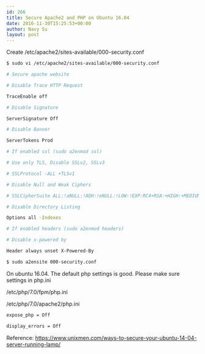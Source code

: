 ```yaml
---
id: 266
title: Secure Apache2 and PHP on Ubuntu 16.04
date: 2016-11-30T15:25:53+00:00
author: Navy Su
layout: post
---
```

Create /etc/apache2/sites-available/000-security.conf

~~~bash
$ sudo vi /etc/apache2/sites-available/000-security.conf

# Secure apache website

# Disable Trace HTTP Request

TraceEnable off

# Disable Signature

ServerSignature Off

# Disable Banner

ServerTokens Prod

# If enabled ssl (sudo a2enmod ssl)

# Use only TLS, Disable SSLv2, SSLv3

# SSLProtocol -ALL +TLSv1

# Disable Null and Weak Ciphers

# SSLCipherSuite ALL:!aNULL:!ADH:!eNULL:!LOW:!EXP:RC4+RSA:+HIGH:+MEDIUM

# Disable Directory Listing

Options all -Indexes

# If enabled headers (sudo a2enmod headers)

# Disable x-powered by

Header always unset X-Powered-By
~~~

~~~bash
$ sudo a2ensite 000-security.conf
~~~

On ubuntu 16.04. The default php settings is good. Please make sure settings in php.ini

/etc/php/7.0/fpm/php.ini

/etc/php/7.0/apache2/php.ini

~~~bash
expose_php = Off

display_errors = Off
~~~

Reference: <a href="https://www.unixmen.com/ways-to-secure-your-ubuntu-14-04-server-running-lamp/" target="_blank">https://www.unixmen.com/ways-to-secure-your-ubuntu-14-04-server-running-lamp/</a>
